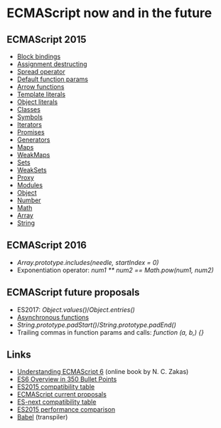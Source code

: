 # ECMAScript now and in the future


## ECMAScript 2015
* [Block bindings](./slides/01-block-bindings.md)
* [Assignment destructing](./slides/02-assignment-destructing.md)
* [Spread operator](./slides/03-spread-operator.md)
* [Default function params](./slides/04-default-function-params.md)
* [Arrow functions](./slides/05-arrow-functions.md)
* [Template literals](./slides/06-template-literals.md)
* [Object literals](./slides/07-object-literals.md)
* [Classes](./slides/09-classes.md)
* [Symbols](./slides/10-Symbol.md)
* [Iterators](./slides/11-Iterators.md)
* [Promises](./slides/12-Promises.md)
* [Generators](./slides/13-Generators.md)
* [Maps](./slides/14-Maps.md)
* [WeakMaps](./slides/15-WeakMaps.md)
* [Sets](./slides/16-Set.md)
* [WeakSets](./slides/17-WeakSet.md)
* [Proxy](./slides/18-Proxy.md)
* [Modules](./slides/19-modules.md)
* [Object](./slides/08-Object.md)
* [Number](./slides/20-Number.md)
* [Math](./slides/21-Math.md)
* [Array](./slides/22-Array.md)
* [String](./slides/23-String.md)


## ECMAScript 2016
* _Array.prototype.includes(needle, startIndex = 0)_
* Exponentiation operator: _num1 ** num2 == Math.pow(num1, num2)_


## ECMAScript future proposals
* ES2017: _Object.values()_/_Object.entries()_
* [Asynchronous functions](./slides/24-Async-functions.md)
* _String.prototype.padStart()_/_String.prototype.padEnd()_
* Trailing commas in function params and calls: _function (a, b,) {}_

## Links
* [Understanding ECMAScript 6](https://leanpub.com/understandinges6/read/) (online book by N. C. Zakas)
* [ES6 Overview in 350 Bullet Points](https://ponyfoo.com/articles/es6)
* [ES2015 compatibility table](http://kangax.github.io/compat-table/es6/)
* [ECMAScript current proposals](https://github.com/tc39/ecma262)
* [ES-next compatibility table](http://kangax.github.io/compat-table/es7/)
* [ES2015 performance comparison](https://kpdecker.github.io/six-speed/)
* [Babel](https://babeljs.io/) (transpiler)